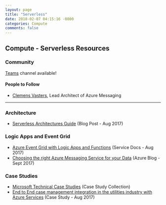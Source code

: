 ```yaml
---
layout: page
title: "Serverless"
date: 2018-02-07 04:15:16 -0800
categories: Compute
comments: false
---
```


## Compute - Serverless Resources

### Community
[Teams](https://teams.microsoft.com/l/channel/19%3a6982e634864d4880a76dae4f879528cc%40thread.skype/Compute%2520-%2520Serverless?groupId=dff0a70d-6316-4124-ae5a-e9d06f63ec34&tenantId=72f988bf-86f1-41af-91ab-2d7cd011db47) channel available!

#### People to Follow
- [Clemens Vasters](https://twitter.com/clemensv), Lead Architect of Azure Messaging

<!-- Add in any communities worth following: blogs, twitter, etc. -->
---
<!-- Here, add in any links to useful resources. The structure is not fixed, it can be grouped by scenario, by tech, or set up as a learning path -->

### Architecture
- [Serverless Architectures Guide](https://serverless.com/blog/definitive-guide-to-serverless-architectures/ ) (Blog Post - Aug 2017)

### Logic Apps and Event Grid
- [Azure Event Grid with Logic Apps and Functions](https://social.technet.microsoft.com/wiki/contents/articles/39969.azure-event-grid-with-logic-apps-and-functions.aspx) (Service Docs - Aug 2017)
- [Choosing the right Azure Messaging Service for your Data](https://azure.microsoft.com/en-us/blog/events-data-points-and-messages-choosing-the-right-azure-messaging-service-for-your-data/) (Azure Blog - Sept 2017)


### Case Studies
- [Microsoft Technical Case Studies](https://microsoft.github.io/techcasestudies/#technology=Azure%20Functions&sortBy=featured) (Case Study Collection)
- [End to End case management integration in the utilities industry with Azure Services](https://github.com/Azure/logicapps/blob/master/articles/enterprise-integration-e2e-case-management-utilities-azure-logic-apps.pdf) (Case Study - Aug 2017)